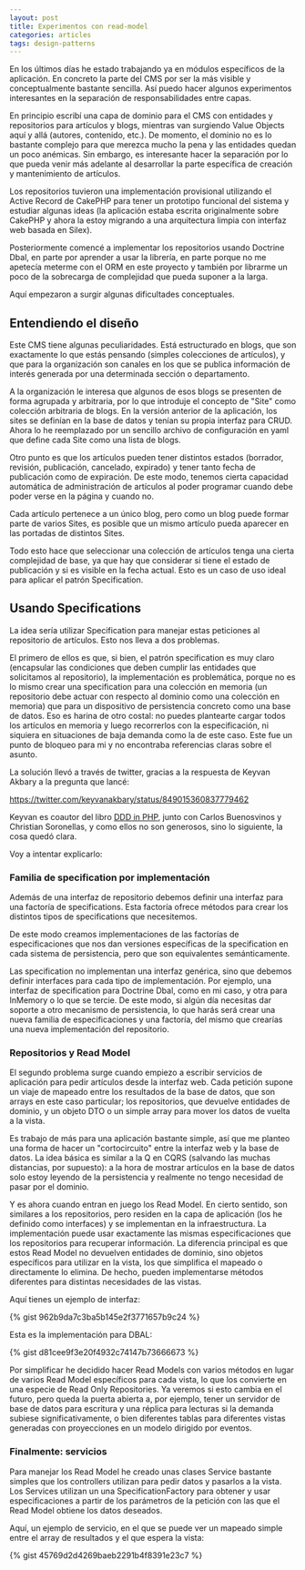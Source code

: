 ```yaml
---
layout: post
title: Experimentos con read-model
categories: articles
tags: design-patterns
---
```


En los últimos días he estado trabajando ya en módulos específicos de la aplicación. En concreto la parte del CMS por ser la más visible y conceptualmente bastante sencilla. Así puedo hacer algunos experimentos interesantes en la separación de responsabilidades entre capas.

En principio escribí una capa de dominio para el CMS con entidades y repositorios para artículos y blogs, mientras van surgiendo Value Objects aquí y allá (autores, contenido, etc.). De momento, el dominio no es lo bastante complejo para que merezca mucho la pena y las entidades quedan un poco anémicas. Sin embargo, es interesante hacer la separación por lo que pueda venir más adelante al desarrollar la parte específica de creación y mantenimiento de artículos.

Los repositorios tuvieron una implementación provisional utilizando el Active Record de CakePHP para tener un prototipo funcional del sistema y estudiar algunas ideas (la aplicación estaba escrita originalmente sobre CakePHP y ahora la estoy migrando a una arquitectura limpia con interfaz web basada en Silex).

Posteriormente comencé a implementar los repositorios usando Doctrine Dbal, en parte por aprender a usar la librería, en parte porque no me apetecía meterme con el ORM en este proyecto y también por librarme un poco de la sobrecarga de complejidad que pueda suponer a la larga.

Aquí empezaron a surgir algunas dificultades conceptuales.

## Entendiendo el diseño

Este CMS tiene algunas peculiaridades. Está estructurado en blogs, que son exactamente lo que estás pensando (simples colecciones de artículos), y que para la organización son canales en los que se publica información de interés generada por una determinada sección o departamento.

A la organización le interesa que algunos de esos blogs se presenten de forma agrupada y arbitraria, por lo que introduje el concepto de "Site" como colección arbitraria de blogs. En la versión anterior de la aplicación, los sites se definían en la base de datos y tenían su propia interfaz para CRUD. Ahora lo he reemplazado por un sencillo archivo de configuración en yaml que define cada Site como una lista de blogs.

Otro punto es que los artículos pueden tener distintos estados (borrador, revisión, publicación, cancelado, expirado) y tener tanto fecha de publicación como de expiración. De este modo, tenemos cierta capacidad automática de administración de artículos al poder programar cuando debe poder verse en la página y cuando no.

Cada artículo pertenece a un único blog, pero como un blog puede formar parte de varios Sites, es posible que un mismo artículo pueda aparecer en las portadas de distintos Sites.

Todo esto hace que seleccionar una colección de artículos tenga una cierta complejidad de base, ya que hay que considerar si tiene el estado de publicación y si es visible en la fecha actual. Esto es un caso de uso ideal para aplicar el patrón Specification.

## Usando Specifications

La idea sería utilizar Specification para manejar estas peticiones al repositorio de artículos. Esto nos lleva a dos problemas.

El primero de ellos es que, si bien, el patrón specification es muy claro (encapsular las condiciones que deben cumplir las entidades que solicitamos al repositorio), la implementación es problemática, porque no es lo mismo crear una specification para una colección en memoria (un repositorio debe actuar con respecto al dominio como una colección en memoria) que para un dispositivo de persistencia concreto como una base de datos. Eso es harina de otro costal: no puedes plantearte cargar todos los artículos en memoria y luego recorrerlos con la especificación, ni siquiera en situaciones de baja demanda como la de este caso. Este fue un punto de bloqueo para mi y no encontraba referencias claras sobre el asunto.

La solución llevó a través de twitter, gracias a la respuesta de Keyvan Akbary a la pregunta que lancé:

https://twitter.com/keyvanakbary/status/849015360837779462

Keyvan es coautor del libro [DDD in PHP,](https://leanpub.com/ddd-in-php) junto con Carlos Buenosvinos y Christian Soronellas, y como ellos no son generosos, sino lo siguiente, la cosa quedó clara.

Voy a intentar explicarlo:

### Familia de specification por implementación

Además de una interfaz de repositorio debemos definir una interfaz para una factoría de specifications. Esta factoría ofrece métodos para crear los distintos tipos de specifications que necesitemos.

De este modo creamos implementaciones de las factorías de especificaciones que nos dan versiones específicas de la specification en cada sistema de persistencia, pero que son equivalentes semánticamente.

Las specification no implementan una interfaz genérica, sino que debemos definir interfaces para cada tipo de implementación. Por ejemplo, una interfaz de specification para Doctrine Dbal, como en mi caso, y otra para InMemory o lo que se tercie. De este modo, si algún día necesitas dar soporte a otro mecanismo de persistencia, lo que harás será crear una nueva familia de especificaciones y una factoría, del mismo que crearías una nueva implementación del repositorio.

### Repositorios y Read Model

El segundo problema surge cuando empiezo a escribir servicios de aplicación para pedir artículos desde la interfaz web. Cada petición supone un viaje de mapeado entre los resultados de la base de datos, que son arrays en este caso particular; los repositorios, que devuelve entidades de dominio, y un objeto DTO o un simple array para mover los datos de vuelta a la vista.

Es trabajo de más para una aplicación bastante simple, así que me planteo una forma de hacer un "cortocircuito" entre la interfaz web y la base de datos. La idea básica es similar a la Q en CQRS (salvando las muchas distancias, por supuesto): a la hora de mostrar artículos en la base de datos solo estoy leyendo de la persistencia y realmente no tengo necesidad de pasar por el dominio.

Y es ahora cuando entran en juego los Read Model. En cierto sentido, son similares a los repositorios, pero residen en la capa de aplicación (los he definido como interfaces) y se implementan en la infraestructura. La implementación puede usar exactamente las mismas especificaciones que los repositorios para recuperar información. La diferencia principal es que estos Read Model no devuelven entidades de dominio, sino objetos específicos para utilizar en la vista, los que simplifica el mapeado o directamente lo elimina. De hecho, pueden implementarse métodos diferentes para distintas necesidades de las vistas.

Aquí tienes un ejemplo de interfaz:

{% gist 962b9da7c3ba5b145e2f3771657b9c24 %}

Esta es la implementación para DBAL:

{% gist d81cee9f3e20f4932c74147b73666673 %}

Por simplificar he decidido hacer Read Models con varios métodos en lugar de varios Read Model específicos para cada vista, lo que los convierte en una especie de Read Only Repositories. Ya veremos si esto cambia en el futuro, pero queda la puerta abierta a, por ejemplo, tener un servidor de base de datos para escritura y una réplica para lecturas si la demanda subiese significativamente, o bien diferentes tablas para diferentes vistas generadas con proyecciones en un modelo dirigido por eventos.

### Finalmente: servicios

Para manejar los Read Model he creado unas clases Service bastante simples que los controllers utilizan para pedir datos y pasarlos a la vista. Los Services utilizan un una SpecificationFactory para obtener y usar especificaciones a partir de los parámetros de la petición con las que el Read Model obtiene los datos deseados.

Aquí, un ejemplo de servicio, en el que se puede ver un mapeado simple entre el array de resultados y el que espera la vista:

{% gist 45769d2d4269baeb2291b4f8391e23c7 %}

 

 

 

 
